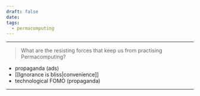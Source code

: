 ```yaml
---
draft: false
date: 
tags:
  - permacomputing
---
```


___

>What are the resisting forces that keep us from practising Permacomputing?

- propaganda (ads)
- [[Ignorance is bliss|convenience]]
- technological FOMO (propaganda)
___

